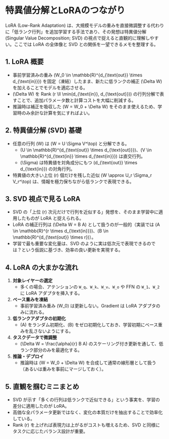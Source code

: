 # 特異値分解とLoRAのつながり

LoRA (Low-Rank Adaptation) は、大規模モデルの重みを直接微調整する代わりに「低ランク行列」を追加学習する手法であり、その発想は特異値分解 (Singular Value Decomposition; SVD) の視点で捉えると直観的に理解しやすい。ここでは LoRA の全体像と SVD との関係を一望できるメモを整理する。

## 1. LoRA 概要
- 事前学習済みの重み \(W_0 \in \mathbb{R}^{d_{\text{out}} \times d_{\text{in}}}\) を固定（凍結）したまま、新たに低ランクの補正 \(\Delta W\) を加えることでモデルを適応させる。
- \(\Delta W\) を Rank \(r \ll \min(d_{\text{in}}, d_{\text{out}})\) の行列分解で表すことで、追加パラメータ数と計算コストを大幅に削減する。
- 推論時は補正を吸収した \(W = W_0 + \Delta W\) をそのまま使えるため、学習時のみ余計な計算を気にすればよい。

## 2. 特異値分解 (SVD) 基礎
- 任意の行列 \(W\) は \(W = U \Sigma V^\top\) と分解できる。
  - \(U \in \mathbb{R}^{d_{\text{out}} \times d_{\text{out}}}\)、\(V \in \mathbb{R}^{d_{\text{in}} \times d_{\text{in}}}\) は直交行列。
  - \(\Sigma\) は特異値を対角成分にもつ \(d_{\text{out}} \times d_{\text{in}}\) の対角行列。
- 特異値の大きい上位 \(r\) 個だけを残した近似 \(W \approx U_r \Sigma_r V_r^\top\) は、情報を極力保ちながら低ランクで表現できる。

## 3. SVD 視点で見る LoRA
- SVD の「上位 \(r\) 次元だけで行列を近似する」発想を、そのまま学習中に適用したものが LoRA と捉えられる。
- LoRA の補正行列は \(\Delta W = B A\) として扱うのが一般的（実装では \(A \in \mathbb{R}^{r \times d_{\text{in}}}\)、\(B \in \mathbb{R}^{d_{\text{out}} \times r}\)）。
- 学習で最も重要な変化量は、SVD のように実は低次元で表現できるのでは？という仮説に基づき、効率の良い更新を実現する。

## 4. LoRA の大まかな流れ
1. **対象レイヤーの選定**  
   - 多くの場合、アテンションの `W_q`、`W_k`、`W_v`、`W_o` や FFN の `W_1`、`W_2` に LoRA アダプタを挿入する。
2. **ベース重みを凍結**  
   - 事前学習済み重み \(W_0\) は更新しない。Gradient は LoRA アダプタのみに流れる。
3. **低ランクアダプタの初期化**  
   - \(A\) をランダム初期化、\(B\) をゼロ初期化しておき、学習初期にベース重みを乱さないようにする。
4. **タスクデータで微調整**  
   - \(\Delta W = \frac{\alpha}{r} B A\) のスケーリング付き更新を通して、低ランク部分のみを最適化する。
5. **推論・デプロイ**  
   - 推論時は \(W = W_0 + \Delta W\) を合成して通常の線形層として扱う（あるいは重みを事前にマージしておく）。

## 5. 直観を掴むミニまとめ
- SVD が示す「多くの行列は低ランクで近似できる」という事実を、学習の差分に適用したのが LoRA。
- 高価な全パラメータ更新ではなく、変化の本質だけを抽出することで効率化している。
- Rank \(r\) を上げれば表現力は上がるがコストも増えるため、SVD と同様にタスクに応じたバランス設計が重要。
